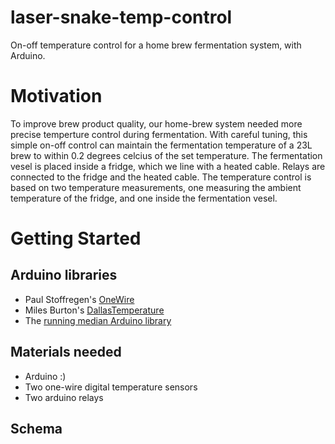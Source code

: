 # laser-snake-temp-control
On-off temperature control for a home brew fermentation system, with Arduino. 

# Motivation
To improve brew product quality, our home-brew system needed more precise temperture control during fermentation. With careful tuning, this simple on-off control can maintain the fermentation temperature of a 23L brew to within 0.2 degrees celcius of the set temperature. The fermentation vesel is placed inside a fridge, which we line with a heated cable. Relays are connected to the fridge and the heated cable. The temperature control is based on two temperature measurements, one measuring the ambient temperature of the fridge, and one inside the fermentation vesel. 

# Getting Started 

## Arduino libraries
<ul>
  <li> Paul Stoffregen's <a href="https://github.com/PaulStoffregen/OneWire">OneWire</a> </li>
  <li> Miles Burton's <a href="https://github.com/milesburton/Arduino-Temperature-Control-Library">DallasTemperature</a></li>
  <li> The <a href="https://playground.arduino.cc/Main/RunningMedian">running median Arduino library</a></li>
</ul>

## Materials needed
 <ul>
   <li> Arduino :) </li>
   <li> Two one-wire digital temperature sensors </li>
   <li> Two arduino relays </li>
 </ul>

## Schema

